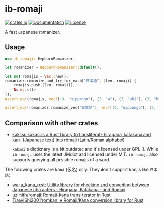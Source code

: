 # ib-romaji
[![crates.io](https://img.shields.io/crates/v/ib-romaji.svg)](https://crates.io/crates/ib-romaji)
[![Documentation](https://docs.rs/ib-romaji/badge.svg)](https://docs.rs/ib-romaji)
[![License](https://img.shields.io/crates/l/ib-romaji.svg)](../LICENSE.txt)

A fast Japanese romanizer.

## Usage
```rust
use ib_romaji::HepburnRomanizer;

let romanizer = HepburnRomanizer::default();

let mut romajis = Vec::new();
romanizer.romanize_and_try_for_each("日本語", |len, romaji| {
    romajis.push((len, romaji));
    None::<()>
});
assert_eq!(romajis, vec![(9, "nippongo"), (3, "a"), (3, "aki"), (3, "bi"), (3, "chi"), (3, "he"), (3, "hi"), (3, "iru"), (3, "jitsu"), (3, "ka"), (3, "kou"), (3, "ku"), (3, "kusa"), (3, "nchi"), (3, "ni"), (3, "nichi"), (3, "nitsu"), (3, "su"), (3, "tachi")]);

assert_eq!(romanizer.romanize_vec("日本語"), vec![(9, "nippongo"), (3, "a"), (3, "aki"), (3, "bi"), (3, "chi"), (3, "he"), (3, "hi"), (3, "iru"), (3, "jitsu"), (3, "ka"), (3, "kou"), (3, "ku"), (3, "kusa"), (3, "nchi"), (3, "ni"), (3, "nichi"), (3, "nitsu"), (3, "su"), (3, "tachi")]);
```

## Comparison with other crates
- [kakasi: kakasi is a Rust library to transliterate hiragana, katakana and kanji (Japanese text) into rōmaji (Latin/Roman alphabet)](https://github.com/Theta-Dev/kakasi)

  `kakasi`'s dictionary is a bit outdated and it's licensed under GPL-3. While `ib-romaji` uses the latest JMdict and licensed under MIT. `ib-romaji` also supports querying all possible romajis of a word.

The following crates are kana (仮名) only. They don't support kanjis like `日本語`:
- [wana\_kana\_rust: Utility library for checking and converting between Japanese characters - Hiragana, Katakana - and Romaji](https://github.com/PSeitz/wana_kana_rust)
- [uzimith/romaji: Romaji-Kana transliterator in Rust](https://github.com/uzimith/romaji)
- [TianyiShi2001/romkan: A Romaji/Kana conversion library for Rust](https://github.com/TianyiShi2001/romkan)

